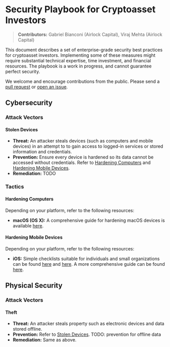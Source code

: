 # Security Playbook for Cryptoasset Investors

> **Contributors:** Gabriel Bianconi (Airlock Capital), Viraj Mehta (Airlock Capital)

This document describes a set of enterprise-grade security best practices for cryptoasset investors. Implementing some of these measures might require substantial technical expertise, time investment, and financial resources. The playbook is a work in progress, and cannot guarantee perfect security. 

We welcome and encourage contributions from the public. Please send a [pull request](https://github.com/GabrielBianconi/cryptoasset-security-playbook/pulls) or [open an issue](https://github.com/GabrielBianconi/cryptoasset-security-playbook/issues).


## Cybersecurity

### Attack Vectors

#### Stolen Devices

- **Threat:** An attacker steals devices (such as computers and mobile devices) in an attempt to to gain access to logged-in services or stored information and credentials.
- **Prevention:** Ensure every device is hardened so its data cannot be accessed without credentials. Refer to [Hardening Computers](#hardening-computers) and [Hardening Mobile Devices](#hardening-mobile-devices). 
- **Remediation:** TODO

### Tactics

#### Hardening Computers

Depending on your platform, refer to the following resources:

- **macOS (OS X):** A comprehensive guide for hardening macOS devices is available [here](https://github.com/drduh/macOS-Security-and-Privacy-Guide).

#### Hardening Mobile Devices

Depending on your platform, refer to the following resources:

- **iOS:** Simple checklists suitable for individuals and small organizations can be found [here](https://security.utexas.edu/handheld-hardening-checklists/ios) and [here](https://ecn.io/ios-hardening-guide-df60535c6c5). A more comprehensive guide can be found [here](https://www.asd.gov.au/publications/protect/ios-hardening-guide.htm).


## Physical Security

### Attack Vectors

#### Theft

- **Threat:** An attacker steals property such as electronic devices and data stored offline.
- **Prevention:** Refer to [Stolen Devices](#stolen-devices). TODO: prevention for offline data
- **Remediation:** Same as above.
